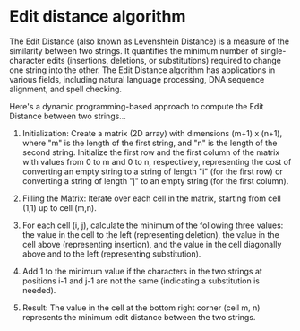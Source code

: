 # Edit distance algorithm

The Edit Distance (also known as Levenshtein Distance) is a measure of the similarity between two strings. It quantifies the minimum number of single-character edits (insertions, deletions, or substitutions) required to change one string into the other. The Edit Distance algorithm has applications in various fields, including natural language processing, DNA sequence alignment, and spell checking.

Here's a dynamic programming-based approach to compute the Edit Distance between two strings…

1. Initialization: Create a matrix (2D array) with dimensions (m+1) x (n+1), where "m" is the length of the first string, and "n" is the length of the second string. Initialize the first row and the first column of the matrix with values from 0 to m and 0 to n, respectively, representing the cost of converting an empty string to a string of length "i" (for the first row) or converting a string of length "j" to an empty string (for the first column).

2. Filling the Matrix: Iterate over each cell in the matrix, starting from cell (1,1) up to cell (m,n).

3. For each cell (i, j), calculate the minimum of the following three values: the value in the cell to the left (representing deletion), the value in the cell above (representing insertion), and the value in the cell diagonally above and to the left (representing substitution).

4. Add 1 to the minimum value if the characters in the two strings at positions i-1 and j-1 are not the same (indicating a substitution is needed).

5. Result: The value in the cell at the bottom right corner (cell m, n) represents the minimum edit distance between the two strings.
